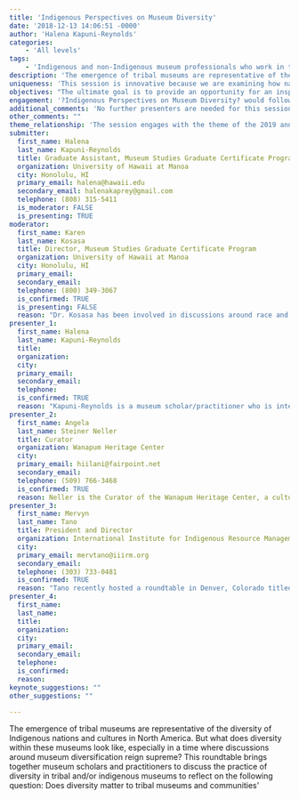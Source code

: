 ```yaml
---
title: 'Indigenous Perspectives on Museum Diversity'
date: '2018-12-13 14:06:51 -0000'
author: 'Halena Kapuni-Reynolds'
categories:
    - 'All levels'
tags:
    - 'Indigenous and non-Indigenous museum professionals who work in tribal museums or with extensive Indigenous collections in their institutions.'
description: 'The emergence of tribal museums are representative of the diversity of Indigenous nations and cultures in North America. But what does diversity within these museums look like, especially in a time where discussions around museum diversification reign supreme? This roundtable brings together museum scholars and practitioners to discuss the practice of diversity in tribal and/or indigenous museums to reflect on the following question: Does diversity matter to tribal museums and communities''  '
uniqueness: 'This session is innovative because we are examining how national discussions around museum diversity might inform the daily practice and/or institutional structure of tribal and/or indigenous museums.'
objectives: "The ultimate goal is to provide an opportunity for an inspired, engaged dialogue around museum diversity and the issues that arise within tribal and/or indigenous museum contexts. What is the current state of diversity within tribal and/or indigenous museums today? How have museum scholars and practitioners attempted to diversify museums in ways that are more equitable? What does diversity within tribal and/or indigenous museums look like in the future?\n*Specific objectives of the session will be to:\n*1.\tReview how museum diversity has been theorized and discussed over the last decade.\n*2.\tShare indigenous perspectives on museum diversity as it relates to various areas of work within tribal and/or indigenous museums.\n*3.\tConsider the state of diversity within tribal and/or indigenous museums today.\n*4.\tEncourage museum professionals who work in tribal and/or indigenous museums to consider the role of diversity within their home institution.\n*5.\tDiscuss the differences between how 'diversity' is understood amongst Indigenous museum professionals, non-Indigenous museum professionals, and the communities that they serve.\n*6.\tOffer suggestions on how diversity can be implemented and discussed to encourage institutional change and growth.\n*The outcomes of this session will hopefully be (1) to form an energized community of museum professionals, both indigenous and non-indigenous, who are equipped with the tools necessary to address issues of diversity within their home institution, and (2) to form a network of museum professionals who want to support one another in their efforts to enact institutional change."
engagement: '?Indigenous Perspectives on Museum Diversity? would follow a standard session format. Each presenter would be allocated time to do a presentation, followed by a discussion with the audience to further explore particular concepts. One of the take aways will be strategies for increasing access to collections for diverse audiences through digital databases. One of the presenters will discuss Restoring Ancestral Connections, an online database aimed to bring together Indigenous collections from around the world.  '
additional_comments: 'No further presenters are needed for this session. We would also prefer for this session to remain closed and to not merge with another.'
other_comments: ""
theme_relationship: 'The session engages with the theme of the 2019 annual meeting because it directly addresses the issue of diversity at the tribal level. Although diversity provides a means for larger private, state, and national museums to address various inequities, it can also foster discussions at a local level regarding the institutional changes that we want to see within our own museums as we plan for the next seven generations.'
submitter:
  first_name: Halena
  last_name: Kapuni-Reynolds
  title: Graduate Assistant, Museum Studies Graduate Certificate Program
  organization: University of Hawaii at Manoa
  city: Honolulu, HI
  primary_email: halena@hawaii.edu
  secondary_email: halenakaprey@gmail.com
  telephone: (808) 315-5411
  is_moderator: FALSE
  is_presenting: TRUE
moderator:
  first_name: Karen
  last_name: Kosasa
  title: Director, Museum Studies Graduate Certificate Program
  organization: University of Hawaii at Manoa
  city: Honolulu, HI
  primary_email:
  secondary_email:
  telephone: (800) 349-3067
  is_confirmed: TRUE
  is_presenting: FALSE
  reason: "Dr. Kosasa has been involved in discussions around race and diversity within museums over the past decade. More recently in Hawai'i, she moderated a panel for the Hawai?i Museum Association titled 'Shared Authority', which examined the tensions that arise through community consultation and collaboration, and spearheaded a symposium on museum decolonization titled __Seeding Authority: A Symposium on Decolonizing the Museum.__"
presenter_1:
  first_name: Halena
  last_name: Kapuni-Reynolds
  title:
  organization:
  city:
  primary_email:
  secondary_email:
  telephone:
  is_confirmed: TRUE
  reason: "Kapuni-Reynolds is a museum scholar/practitioner who is interested in the ways that Native Hawaiians infuse their professional museum practice with traditional care beliefs and practices. His most recent article titled 'Mookuauhau (Genealogies of Care): Curating Alii Collections at the Bernice Pauahi Bishop Museum', advocates for the recognition of cultural expertise as a form of professional museum practice that should be considered in hiring and promotional processes."
presenter_2:
  first_name: Angela
  last_name: Steiner Neller
  title: Curator
  organization: Wanapum Heritage Center
  city:
  primary_email: hiilani@fairpoint.net
  secondary_email:
  telephone: (509) 766-3468
  is_confirmed: TRUE
  reason: Neller is the Curator of the Wanapum Heritage Center, a cultural center along the Columbia River in Washington State that was built to showcase the heritage of the Wanapum people. As a curator of a tribal museum, Neller will discuss directly the ways in which diversity translates into everyday practice within her institution.
presenter_3:
  first_name: Mervyn
  last_name: Tano
  title: President and Director
  organization: International Institute for Indigenous Resource Management
  city:
  primary_email: mervtano@iiirm.org
  secondary_email:
  telephone: (303) 733-0481
  is_confirmed: TRUE
  reason: "Tano recently hosted a roundtable in Denver, Colorado titled 'Reclaiming our Spaces: Visualizing and Realizing Diversity in the Museum of the Future', which brought together Indigenous and non-Indigenous museum scholars, professionals, and community members to discuss the future of museums and their relationships to Indigenous peoples. He is also a co-founder of Restoring Ancestral Connections, an online database that aims to bring together Indigenous collections globally for community use and education."
presenter_4:
  first_name:
  last_name:
  title:
  organization:
  city:
  primary_email:
  secondary_email:
  telephone:
  is_confirmed:
  reason:
keynote_suggestions: ""
other_suggestions: ""

---
```

The emergence of tribal museums are representative of the diversity of Indigenous nations and cultures in North America. But what does diversity within these museums look like, especially in a time where discussions around museum diversification reign supreme? This roundtable brings together museum scholars and practitioners to discuss the practice of diversity in tribal and/or indigenous museums to reflect on the following question: Does diversity matter to tribal museums and communities'  
